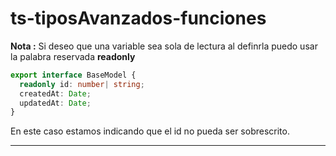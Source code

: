 # ts-tiposAvanzados-funciones

**Nota :** Si deseo que una variable sea sola de lectura al definrla puedo usar la palabra reservada **readonly**

```Typescript
export interface BaseModel {
  readonly id: number| string;
  createdAt: Date;
  updatedAt: Date;
}
```

En este caso estamos indicando que el id no pueda ser sobrescrito.

---
